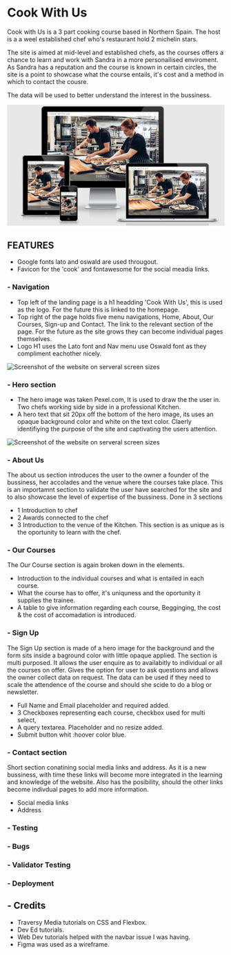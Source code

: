 # Cook With Us

Cook with Us is a 3 part cooking course based in Northern Spain. The host is a a weel established chef who's restaurant hold 2 michelin stars.

The site is aimed at mid-level and established chefs, as the courses offers a chance to learn and work with Sandra in a more personailised enviroment. As Sandra has a reputation and the course is known in certain circles, the site is a point to showcase what the course entails, it's cost and a method in which to contact the cousre.

The data will be used to better understand the interest in the bussiness.

![Screenshot of the website on serveral screen sizes](assets/screenshots/responsiveness.png?raw=true)

## FEATURES
- Google fonts lato and oswald are used througout.
- Favicon for the 'cook' and fontawesome for the social meadia links.

### - Navigation
- Top left of the landing page is a h1 headding 'Cook With Us', this is used as the logo. For the future this is linked to the homepage.
- Top right of the page holds five menu navigations, Home, About, Our Courses, Sign-up and Contact. The link to the relevant section of the page. For the future as the site grows they can become individual pages themselves.
- Logo H1 uses the Lato font and Nav menu use Oswald font as they compliment eachother nicely.

![Screenshot of the website on serveral screen sizes]()

### - Hero section
- The hero image was taken Pexel.com, It is used to draw the the user in. Two chefs working side by side in a professional Kitchen.
- A hero text that sit 20px off the bottom of the hero image, its uses an opaque background color and white on the text color. Claerly identifiying the purpose of the site and captivating the users attention.

![Screenshot of the website on serveral screen sizes]()

### - About Us
The about us section introduces the user to the owner a founder of the bussiness, her accolades and the venue where the courses take place. This is an importamnt section to validate the user have searched for the site and to also showcase the level of expertise of the bussiness.
Done in 3 sections
- 1 Introduction to chef 
- 2 Awards connected to the chef
- 3 Introduction to the venue of the Kitchen. This section is as unique as is the oportunity to learn with the chef.

### - Our Courses

The Our Course section is again broken down in the elements.
- Introduction to the individual courses and what is entailed in each course.
- What the course has to offer, it's uniquness and the oportunity it supplies the trainee.
- A table to give information regarding each course, Begginging, the cost & the cost of accomadation is introduced.

### - Sign Up

The Sign Up section is made of a hero image for the background and the form sits inside a baground color with little opaque applied.
The section is multi purposed. It allows the user enquire as to availabitly to individual or all the courses on offer. Gives the option for user to ask questions and allows the owner collect data on request. The data can be used if they need to scale the attendence of the course and should she scide to do a blog or newsletter.

- Full Name and Email placeholder and required added.
- 3 Checkboxes representing each course, checkbox used for multi select,
- A query textarea. Placeholder and no resize added.
- Submit button whit :hoover color blue.


### - Contact section

Short section conatining social media links and address. As it is a new bussiness, with time these links will become more integrated in the learning and knowledge of the website. Also has the posibility, should the other links become indivdual pages to add more information.
- Social media links
- Address

### - Testing

### - Bugs

### - Validator Testing

### - Deployment

## - Credits

- Traversy Media tutorials on CSS and Flexbox.
- Dev Ed tutorials.
- Web Dev tutorials helped with the navbar issue I was having.
- Figma was used as a wireframe.